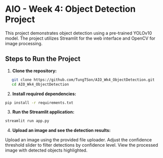 # AIO - Week 4: Object Detection Project

This project demonstrates object detection using a pre-trained YOLOv10 model. The project utilizes Streamlit for the web interface and OpenCV for image processing.

## Steps to Run the Project

1. **Clone the repository:**

```bash
   git clone https://github.com/TungTSon/AIO_Wk4_ObjectDetection.git
   cd AIO_Wk4_ObjectDetection
```

2. **Install required dependencies:**

```bash
pip install -r requirements.txt
```

3. **Run the Streamlit application:**

```bash
streamlit run app.py
```
4. **Upload an image and see the detection results:**

Upload an image using the provided file uploader.
Adjust the confidence threshold slider to filter detections by confidence level.
View the processed image with detected objects highlighted.